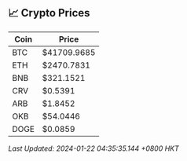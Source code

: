 ## 📈 Crypto Prices

| Coin | Price |
| ---- | ----- |
| BTC | $41709.9685 |
| ETH | $2470.7831 |
| BNB | $321.1521 |
| CRV | $0.5391 |
| ARB | $1.8452 |
| OKB | $54.0446 |
| DOGE | $0.0859 |

_Last Updated: 2024-01-22 04:35:35.144 +0800 HKT_